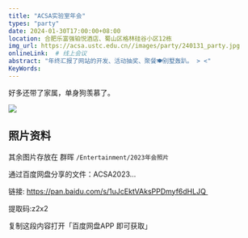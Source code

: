 ```yaml
---
title: "ACSA实验室年会"
types: "party"
date: 2024-01-30T17:00:00+08:00
location: 合肥乐富强铂悦酒店、蜀山区格林硅谷小区12栋
img_url: https://acsa.ustc.edu.cn//images/party/240131_party.jpg
onlineLink:  # 线上会议
abstract: "年终汇报了网站的开发、活动抽奖、聚餐🍽别墅轰趴。 > <"
KeyWords:
---
```


好多还带了家属，单身狗羡慕了。

<!-- {{% admonition note "Cool Boys" %}}

![](https://pic.shaojiemike.top/shaojiemike/2024/02/9b46d48472eedbea37ba894dc3c64143.jpg)
{{% /admonition %}} -->

![](https://pic.shaojiemike.top/shaojiemike/2024/02/9b46d48472eedbea37ba894dc3c64143.jpg)


<!-- {{< mdImg >}} -->

## 照片资料

其余图片存放在 群晖 `/Entertainment/2023年会照片`

通过百度网盘分享的文件：ACSA2023…

链接: https://pan.baidu.com/s/1uJcEktVAksPPDmyf6dHLJQ 

提取码:z2x2

复制这段内容打开「百度网盘APP 即可获取」

